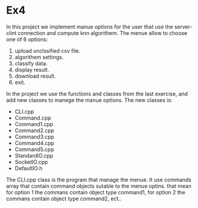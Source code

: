 # Ex4

In this project we implement manue options for the user that use the server-clint connection and compute knn algorithem. The menue allow to choose one of 6 options:

 1) upload unclssified csv file.
 2) algorithem settings.
 3) classify data.
 4) display result.
 5) download result.
 6) exit.


In the project we use the functions and classes from the last exercise, and add new classes to manege the manue options. The new classes is:
 - CLI.cpp
 - Command.cpp
 - Command1.cpp
 - Command2.cpp
 - Command3.cpp
 - Command4.cpp
 - Command5.cpp
 - StandardIO.cpp
 - SocketIO.cpp
 - DefaultIO.h

The CLI.cpp class is the program that manage the menue. It use commands array that contain command objects sutable to the menue optins. that mean for option 1 the commans contain object type command1, for option 2 the commans contain object type command2, ect..

